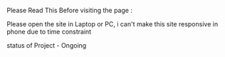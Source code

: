 Please Read This Before visiting the page :

Please open the site in Laptop or PC, i can't make this site responsive in phone due to  time constraint

status of Project - Ongoing


